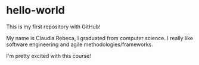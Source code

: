 # hello-world
This is my first repository with GitHub!

My name is Claudia Rebeca, I graduated from computer science. I really like software engineering and agile methodologies/frameworks. 

I'm pretty excited with this course!
